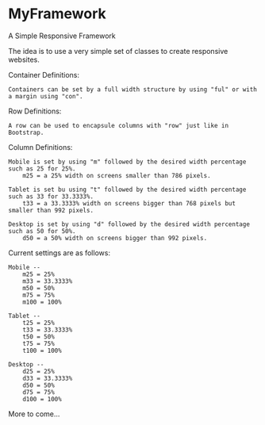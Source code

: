 # MyFramework
A Simple Responsive Framework

The idea is to use a very simple set of classes to create responsive websites.

Container Definitions:

    Containers can be set by a full width structure by using "ful" or with a margin using "con".
    
Row Definitions:
    
    A row can be used to encapsule columns with "row" just like in Bootstrap.

Column Definitions:

    Mobile is set by using "m" followed by the desired width percentage such as 25 for 25%.
        m25 = a 25% width on screens smaller than 786 pixels.
        
    Tablet is set bu using "t" followed by the desired width percentage such as 33 for 33.3333%.
        t33 = a 33.3333% width on screens bigger than 768 pixels but smaller than 992 pixels.
        
    Desktop is set by using "d" followed by the desired width percentage such as 50 for 50%.
        d50 = a 50% width on screens bigger than 992 pixels.
        
Current settings are as follows:

    Mobile --
        m25 = 25%
        m33 = 33.3333%
        m50 = 50%
        m75 = 75%
        m100 = 100%
        
    Tablet --
        t25 = 25%
        t33 = 33.3333%
        t50 = 50%
        t75 = 75%
        t100 = 100%
        
    Desktop --
        d25 = 25%
        d33 = 33.3333%
        d50 = 50%
        d75 = 75%
        d100 = 100%
        
More to come...